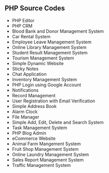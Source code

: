 <h2> PHP Source Codes </h2>
<ul>

 <li><a target="_blank" href="https://github.com/manjunath5496/PHP-Source-Codes/blob/master/php_1.rar" style="text-decoration:none;">PHP Editor</a></li>
  <li><a target="_blank" href="https://github.com/manjunath5496/PHP-CRM" style="text-decoration:none;">PHP CRM</a></li>
 <li><a target="_blank" href="https://github.com/manjunath5496/PHP-Source-Codes/blob/master/bloodbank and donar management system.rar" style="text-decoration:none;">Blood Bank and Donor Management System</a></li>
 <li><a target="_blank" href="https://github.com/manjunath5496/PHP-Source-Codes/blob/master/Car Rental Portal Project.rar" style="text-decoration:none;">Car Rental System </a></li>
 <li><a target="_blank" href="https://github.com/manjunath5496/PHP-Source-Codes/blob/master/Employee Leave Management System.rar" style="text-decoration:none;">Employee Leave Management System</a></li>
 <li><a target="_blank" href="https://github.com/manjunath5496/PHP-Source-Codes/blob/master/Online Library Management System.rar" style="text-decoration:none;">Online Library Management System</a></li>
 <li><a target="_blank" href="https://github.com/manjunath5496/PHP-Source-Codes/blob/master/Student Result Management System.rar" style="text-decoration:none;">Student Result Management System</a></li>
 <li><a target="_blank" href="https://github.com/manjunath5496/PHP-Source-Codes/blob/master/Tourism Management System.rar" style="text-decoration:none;">Tourism Management System</a></li>
  <li><a target="_blank" href="https://github.com/manjunath5496/PHP-Source-Codes/blob/master/simple-website.rar" style="text-decoration:none;">Simple Dynamic Website</a></li>
   <li><a target="_blank" href="https://github.com/manjunath5496/PHP-Source-Codes/blob/master/stickyNotes-master.rar" style="text-decoration:none;">Sticky Notes</a></li>
     <li><a target="_blank" href="https://github.com/manjunath5496/PHP-Source-Codes/blob/master/Chat-Application.rar" style="text-decoration:none;">Chat Application</a></li>
      <li><a target="_blank" href="https://github.com/manjunath5496/PHP-Source-Codes/blob/master/inventory_2014.rar" style="text-decoration:none;">Inventory Management System</a></li>
   
<li><a target="_blank" href="https://github.com/manjunath5496/PHP-Source-Codes/blob/master/Login with Google.rar" style="text-decoration:none;">PHP Login using Google Account</a></li>
  <li><a target="_blank" href="https://github.com/manjunath5496/PHP-Source-Codes/blob/master/notifications.rar" style="text-decoration:none;">Notifications</a></li>
   <li><a target="_blank" href="https://github.com/manjunath5496/PHP-Source-Codes/blob/master/recordmanagement.rar" style="text-decoration:none;">Record Management</a></li>
     <li><a target="_blank" href="https://github.com/manjunath5496/PHP-Source-Codes/blob/master/signup-email-verification.rar" style="text-decoration:none;">User Registration with Email Verification</a></li>
      <li><a target="_blank" href="https://github.com/manjunath5496/PHP-Source-Codes/blob/master/simple_address_book_php_mysql_pdo.rar" style="text-decoration:none;">Simple Address Book</a></li>
   
   <li><a target="_blank" href="https://github.com/manjunath5496/PHP-Source-Codes/blob/master/alarm_clock.rar" style="text-decoration:none;">Alarm Clock</a></li>
  <li><a target="_blank" href="https://github.com/manjunath5496/PHP-Source-Codes/blob/master/myfilemgr.rar" style="text-decoration:none;">File Manager</a></li>
   <li><a target="_blank" href="https://github.com/manjunath5496/PHP-Source-Codes/blob/master/Simple Add, Edit, Delete and Search System.rar" style="text-decoration:none;">Simple Add, Edit, Delete and Search System</a></li>
     <li><a target="_blank" href="https://github.com/manjunath5496/PHP-Source-Codes/blob/master/tasks.rar" style="text-decoration:none;">Task Management System</a></li>
 
<li><a target="_blank" href="https://github.com/manjunath5496/PHP-Source-Codes/blob/master/PHP-Blog-Admin-master.rar" style="text-decoration:none;">PHP Blog Admin</a></li>
 <li><a target="_blank" href="https://github.com/manjunath5496/PHP-Source-Codes/blob/master/PHP-PDO-eCommerce-Store-master.rar" style="text-decoration:none;">eCommerce Website</a></li>
 
<li><a target="_blank" href="https://github.com/manjunath5496/PHP-Source-Codes/blob/master/Animal Farm Mangement System.rar" style="text-decoration:none;">Animal Farm Mangement System</a></li>
  <li><a target="_blank" href="https://github.com/manjunath5496/PHP-Source-Codes/blob/master/Fruit Shop Management System.rar" style="text-decoration:none;">Fruit Shop Management System</a></li>
   <li><a target="_blank" href="https://github.com/manjunath5496/PHP-Source-Codes/blob/master/Online Laundry Management Project.rar" style="text-decoration:none;">Online Laundry Management System</a></li>
     <li><a target="_blank" href="https://github.com/manjunath5496/PHP-Source-Codes/blob/master/Sales Report Management System.rar" style="text-decoration:none;">Sales Report Management System</a></li>
 
<li><a target="_blank" href="https://github.com/manjunath5496/PHP-Source-Codes/blob/master/Traffic Management System.rar" style="text-decoration:none;">Traffic Management System</a></li>
 
   
   
   
   
   
   
 </ul>
